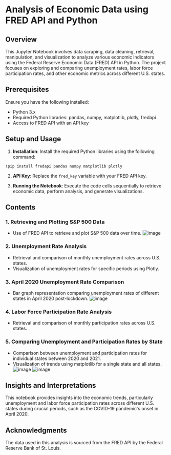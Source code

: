# Analysis of Economic Data using FRED API and Python

## Overview

This Jupyter Notebook involves data scraping, data cleaning, retrieval, manipulation, and visualization to analyze various economic indicators using the Federal Reserve Economic Data (FRED) API in Python. The project focuses on exploring and comparing unemployment rates, labor force participation rates, and other economic metrics across different U.S. states.


## Prerequisites

Ensure you have the following installed:

- Python 3.x
- Required Python libraries: pandas, numpy, matplotlib, plotly, fredapi
- Access to FRED API with an API key

## Setup and Usage

1. **Installation**: Install the required Python libraries using the following command:

<code>!pip install fredapi pandas numpy matplotlib plotly</code>


2. **API Key**: Replace the `fred_key` variable with your FRED API key.

3. **Running the Notebook**: Execute the code cells sequentially to retrieve economic data, perform analysis, and generate visualizations.

## Contents

### 1. Retrieving and Plotting S&P 500 Data
- Use of FRED API to retrieve and plot S&P 500 data over time.
  ![image](https://github.com/ParmeetChanne/Analysing-Economic-Factors-Python/assets/67189839/64915e74-a366-4a2c-b817-aee9dcb57016)


### 2. Unemployment Rate Analysis
- Retrieval and comparison of monthly unemployment rates across U.S. states.
- Visualization of unemployment rates for specific periods using Plotly.

### 3. April 2020 Unemployment Rate Comparison
- Bar graph representation comparing unemployment rates of different states in April 2020 post-lockdown.
  ![image](https://github.com/ParmeetChanne/Analysing-Economic-Factors-Python/assets/67189839/9309ccb2-b5ef-4994-beb8-b9643de6b345)


### 4. Labor Force Participation Rate Analysis
- Retrieval and comparison of monthly participation rates across U.S. states.

### 5. Comparing Unemployment and Participation Rates by State
- Comparison between unemployment and participation rates for individual states between 2020 and 2021.
- Visualization of trends using matplotlib for a single state and all states.
  ![image](https://github.com/ParmeetChanne/Analysing-Economic-Factors-Python/assets/67189839/84f49a1a-ff5d-474d-839c-d33a20fd0ea2)
  ![image](https://github.com/ParmeetChanne/Analysing-Economic-Factors-Python/assets/67189839/5c43ad6d-90ab-4be7-b7ae-97f6a23bdf48)


## Insights and Interpretations

This notebook provides insights into the economic trends, particularly unemployment and labor force participation rates across different U.S. states during crucial periods, such as the COVID-19 pandemic's onset in April 2020.

## Acknowledgments

The data used in this analysis is sourced from the FRED API by the Federal Reserve Bank of St. Louis.


